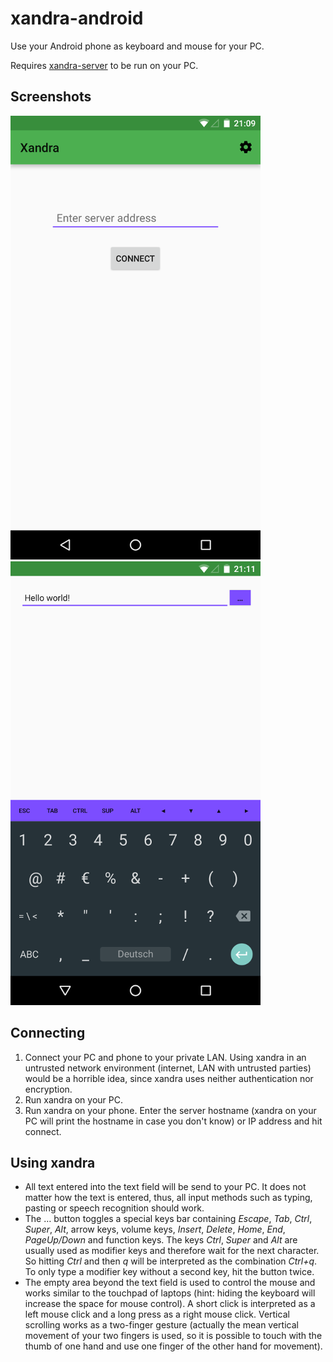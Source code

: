 # xandra-android
Use your Android phone as keyboard and mouse for your PC.

Requires [xandra-server](https://github.com/ddast/xandra-server) to be run on
your PC.

## Screenshots

![Connect Activity](/img/xandra1.png?raw=true)
![Main Activity](/img/xandra2.png?raw=true)

## Connecting

1. Connect your PC and phone to your private LAN.
   Using xandra in an untrusted network environment (internet, LAN with
   untrusted parties) would be a horrible idea, since xandra uses neither
   authentication nor encryption.
2. Run xandra on your PC.
3. Run xandra on your phone.
   Enter the server hostname (xandra on your PC will print the hostname in case
   you don't know) or IP address and hit connect.

## Using xandra

* All text entered into the text field will be send to your PC.
  It does not matter how the text is entered, thus, all input methods such as
  typing, pasting or speech recognition should work.
* The … button toggles a special keys bar containing *Escape*, *Tab*, *Ctrl*,
  *Super*, *Alt*, arrow keys, volume keys, *Insert*, *Delete*, *Home*,
  *End*, *PageUp/Down* and function keys.
  The keys *Ctrl*, *Super* and *Alt* are usually used as modifier keys and
  therefore wait for the next character.
  So hitting *Ctrl* and then *q* will be interpreted as the combination
  *Ctrl+q*.
  To only type a modifier key without a second key, hit the button twice.
* The empty area beyond the text field is used to control the mouse and works
  similar to the touchpad of laptops (hint: hiding the keyboard will increase
  the space for mouse control).
  A short click is interpreted as a left mouse click and a long press as a
  right mouse click.
  Vertical scrolling works as a two-finger gesture (actually the mean vertical
  movement of your two fingers is used, so it is possible to touch with the
  thumb of one hand and use one finger of the other hand for movement).

  
